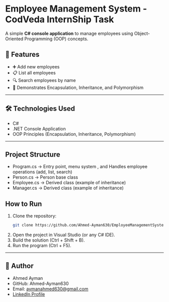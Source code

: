# Employee Management System - CodVeda InternShip Task

A simple **C# console application** to manage employees using Object-Oriented Programming (OOP) concepts.

## 🚀 Features
- ➕ Add new employees  
- 📋 List all employees  
- 🔍 Search employees by name 
- 🧩 Demonstrates Encapsulation, Inheritance, and Polymorphism

---

## 🛠️ Technologies Used
- C#
- .NET Console Application
- OOP Principles (Encapsulation, Inheritance, Polymorphism)

---

## Project Structure
- Program.cs → Entry point, menu system , and Handles employee operations (add, list, search)
- Person.cs → Person base class
- Employee.cs → Derived class (example of inheritance)
- Manager.cs → Derived class (example of inheritance)

## How to Run
1. Clone the repository:
   ```bash
   git clone https://github.com/Ahmed-Ayman630/EmployeeManagementSystem.git
   
2. Open the project in Visual Studio (or any C# IDE).
3. Build the solution (Ctrl + Shift + B).
4. Run the program (Ctrl + F5).

---

## 👤 Author
- Ahmed Ayman
- GitHub: Ahmed-Ayman630
- Email: aymanahmed630@gmail.com
- [LinkedIn Profile](https://www.linkedin.com/in/username)

